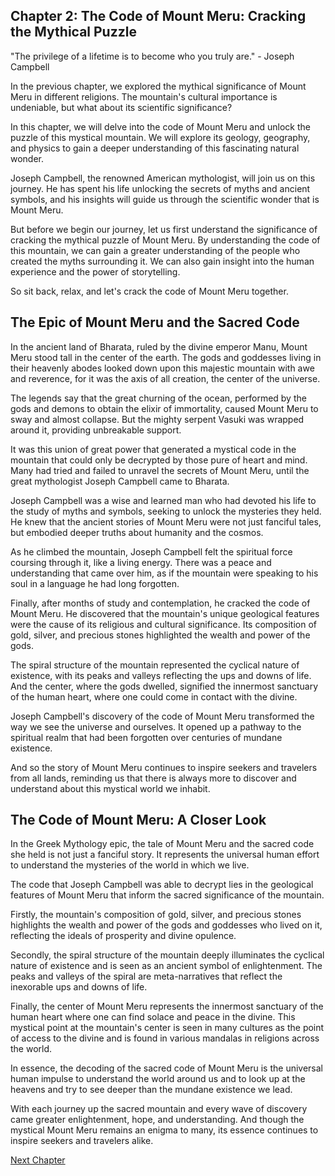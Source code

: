 ## Chapter 2: The Code of Mount Meru: Cracking the Mythical Puzzle

"The privilege of a lifetime is to become who you truly are." - Joseph Campbell

In the previous chapter, we explored the mythical significance of Mount Meru in different religions. The mountain's cultural importance is undeniable, but what about its scientific significance?

In this chapter, we will delve into the code of Mount Meru and unlock the puzzle of this mystical mountain. We will explore its geology, geography, and physics to gain a deeper understanding of this fascinating natural wonder.

Joseph Campbell, the renowned American mythologist, will join us on this journey. He has spent his life unlocking the secrets of myths and ancient symbols, and his insights will guide us through the scientific wonder that is Mount Meru.

But before we begin our journey, let us first understand the significance of cracking the mythical puzzle of Mount Meru. By understanding the code of this mountain, we can gain a greater understanding of the people who created the myths surrounding it. We can also gain insight into the human experience and the power of storytelling.

So sit back, relax, and let's crack the code of Mount Meru together.
## The Epic of Mount Meru and the Sacred Code

In the ancient land of Bharata, ruled by the divine emperor Manu, Mount Meru stood tall in the center of the earth. The gods and goddesses living in their heavenly abodes looked down upon this majestic mountain with awe and reverence, for it was the axis of all creation, the center of the universe.

The legends say that the great churning of the ocean, performed by the gods and demons to obtain the elixir of immortality, caused Mount Meru to sway and almost collapse. But the mighty serpent Vasuki was wrapped around it, providing unbreakable support.

It was this union of great power that generated a mystical code in the mountain that could only be decrypted by those pure of heart and mind. Many had tried and failed to unravel the secrets of Mount Meru, until the great mythologist Joseph Campbell came to Bharata.

Joseph Campbell was a wise and learned man who had devoted his life to the study of myths and symbols, seeking to unlock the mysteries they held. He knew that the ancient stories of Mount Meru were not just fanciful tales, but embodied deeper truths about humanity and the cosmos.

As he climbed the mountain, Joseph Campbell felt the spiritual force coursing through it, like a living energy. There was a peace and understanding that came over him, as if the mountain were speaking to his soul in a language he had long forgotten.

Finally, after months of study and contemplation, he cracked the code of Mount Meru. He discovered that the mountain's unique geological features were the cause of its religious and cultural significance. Its composition of gold, silver, and precious stones highlighted the wealth and power of the gods.

The spiral structure of the mountain represented the cyclical nature of existence, with its peaks and valleys reflecting the ups and downs of life. And the center, where the gods dwelled, signified the innermost sanctuary of the human heart, where one could come in contact with the divine.

Joseph Campbell's discovery of the code of Mount Meru transformed the way we see the universe and ourselves. It opened up a pathway to the spiritual realm that had been forgotten over centuries of mundane existence.

And so the story of Mount Meru continues to inspire seekers and travelers from all lands, reminding us that there is always more to discover and understand about this mystical world we inhabit.
## The Code of Mount Meru: A Closer Look

In the Greek Mythology epic, the tale of Mount Meru and the sacred code she held is not just a fanciful story. It represents the universal human effort to understand the mysteries of the world in which we live.

The code that Joseph Campbell was able to decrypt lies in the geological features of Mount Meru that inform the sacred significance of the mountain. 

Firstly, the mountain's composition of gold, silver, and precious stones highlights the wealth and power of the gods and goddesses who lived on it, reflecting the ideals of prosperity and divine opulence.

Secondly, the spiral structure of the mountain deeply illuminates the cyclical nature of existence and is seen as an ancient symbol of enlightenment. The peaks and valleys of the spiral are meta-narratives that reflect the inexorable ups and downs of life. 

Finally, the center of Mount Meru represents the innermost sanctuary of the human heart where one can find solace and peace in the divine. This mystical point at the mountain's center is seen in many cultures as the point of access to the divine and is found in various mandalas in religions across the world.

In essence, the decoding of the sacred code of Mount Meru is the universal human impulse to understand the world around us and to look up at the heavens and try to see deeper than the mundane existence we lead.

With each journey up the sacred mountain and every wave of discovery came greater enlightenment, hope, and understanding. And though the mystical Mount Meru remains an enigma to many, its essence continues to inspire seekers and travelers alike.


[Next Chapter](03_Chapter03.md)